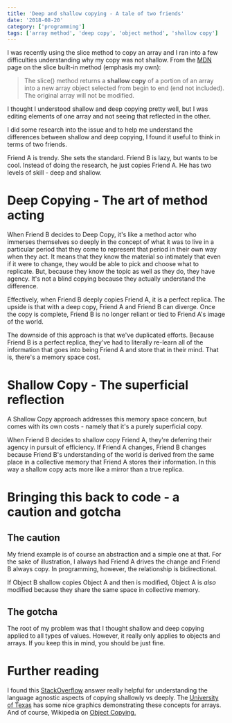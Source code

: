 ```yaml
---
title: 'Deep and shallow copying - A tale of two friends'
date: '2018-08-20'
category: ['programming']
tags: ['array method', 'deep copy', 'object method', 'shallow copy']
---
```


I was recently using the slice method to copy an array and I ran into a few difficulties understanding why my copy was not shallow. From the [MDN](https://developer.mozilla.org/en-US/docs/Web/JavaScript/Reference/Global_Objects/Array/slice) page on the slice built-in method (emphasis my own):

> The slice() method returns a **shallow copy** of a portion of an array into a new array object selected from begin to end (end not included). The original array will not be modified.

I thought I understood shallow and deep copying pretty well, but I was editing elements of one array and not seeing that reflected in the other.

I did some research into the issue and to help me understand the differences between shallow and deep copying, I found it useful to think in terms of two friends.

Friend A is trendy. She sets the standard. Friend B is lazy, but wants to be cool. Instead of doing the research, he just copies Friend A. He has two levels of skill - deep and shallow.

# Deep Copying - The art of method acting

When Friend B decides to Deep Copy, it's like a method actor who immerses themselves so deeply in the concept of what it was to live in a particular period that they come to represent that period in their own way when they act. It means that they know the material so intimately that even if it were to change, they would be able to pick and choose what to replicate. But, because they know the topic as well as they do, they have agency. It's not a blind copying because they actually understand the difference.

Effectively, when Friend B deeply copies Friend A, it is a perfect replica. The upside is that with a deep copy, Friend A and Friend B can diverge. Once the copy is complete, Friend B is no longer reliant or tied to Friend A's image of the world.

The downside of this approach is that we've duplicated efforts. Because Friend B is a perfect replica, they've had to literally re-learn all of the information that goes into being Friend A and store that in their mind. That is, there's a memory space cost.

# Shallow Copy - The superficial reflection

A Shallow Copy approach addresses this memory space concern, but comes with its own costs - namely that it's a purely superficial copy.

When Friend B decides to shallow copy Friend A, they're deferring their agency in pursuit of efficiency. If Friend A changes, Friend B changes because Friend B's understanding of the world is derived from the same place in a collective memory that Friend A stores their information. In this way a shallow copy acts more like a mirror than a true replica.

# Bringing this back to code - a caution and gotcha

## The caution

My friend example is of course an abstraction and a simple one at that. For the sake of illustration, I always had Friend A drives the change and Friend B always copy. In programming, however, the relationship is bidirectional.

If Object B shallow copies Object A and then is modified, Object A is _also_ modified because they share the same space in collective memory.

## The gotcha

The root of my problem was that I thought shallow and deep copying applied to all types of values. However, it really only applies to objects and arrays. If you keep this in mind, you should be just fine.

# Further reading

I found this [StackOverflow](https://stackoverflow.com/questions/184710/what-is-the-difference-between-a-deep-copy-and-a-shallow-copy?page=1&tab=votes#tab-top) answer really helpful for understanding the language agnostic aspects of copying shallowly vs deeply. The [University of Texas](https://www.cs.utexas.edu/~scottm/cs307/handouts/deepCopying.htm) has some nice graphics demonstrating these concepts for arrays. And of course, Wikipedia on [Object Copying.](https://en.wikipedia.org/wiki/Object_copying)
